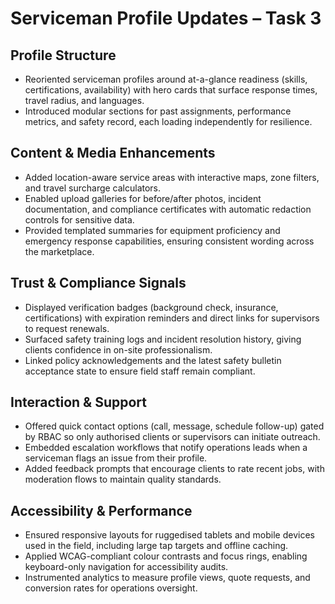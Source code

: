 # Serviceman Profile Updates – Task 3

## Profile Structure
- Reoriented serviceman profiles around at-a-glance readiness (skills, certifications, availability) with hero cards that surface response times, travel radius, and languages.
- Introduced modular sections for past assignments, performance metrics, and safety record, each loading independently for resilience.

## Content & Media Enhancements
- Added location-aware service areas with interactive maps, zone filters, and travel surcharge calculators.
- Enabled upload galleries for before/after photos, incident documentation, and compliance certificates with automatic redaction controls for sensitive data.
- Provided templated summaries for equipment proficiency and emergency response capabilities, ensuring consistent wording across the marketplace.

## Trust & Compliance Signals
- Displayed verification badges (background check, insurance, certifications) with expiration reminders and direct links for supervisors to request renewals.
- Surfaced safety training logs and incident resolution history, giving clients confidence in on-site professionalism.
- Linked policy acknowledgements and the latest safety bulletin acceptance state to ensure field staff remain compliant.

## Interaction & Support
- Offered quick contact options (call, message, schedule follow-up) gated by RBAC so only authorised clients or supervisors can initiate outreach.
- Embedded escalation workflows that notify operations leads when a serviceman flags an issue from their profile.
- Added feedback prompts that encourage clients to rate recent jobs, with moderation flows to maintain quality standards.

## Accessibility & Performance
- Ensured responsive layouts for ruggedised tablets and mobile devices used in the field, including large tap targets and offline caching.
- Applied WCAG-compliant colour contrasts and focus rings, enabling keyboard-only navigation for accessibility audits.
- Instrumented analytics to measure profile views, quote requests, and conversion rates for operations oversight.
